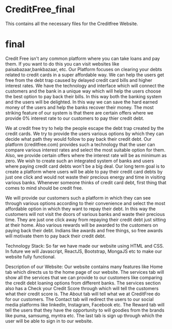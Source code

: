 # CreditFree_final
This contains all the necessary files for the Creditfree Website. 
# final
Credit Free isn't any common platform where you can take loans and pay them. If you want to do this you can visit websites like paisabazaar,bankbazaar, etc.
Our Platform focuses on clearing your debts related to credit cards in a super affordable way. 
We can help the users get free from the debt trap caused by delayed credit card bills and higher interest rates. 
We have the technology and interface which will connect the customers and the bank in a unique way which will help the users choose the best option to pay back their bills. 
In this way both the banking system and the users will be delighted. In this way we can save the hard earned money of the users and help the banks recover their money.
The most striking feature of our system is that there are certain offers where we provide 0% interest rate to our customers to pay thier credit debt.

We at credit free try to help the people escape the debt trap created by the credit cards. 
We try to provide the users various options by which they can decide what path they would follow to pay back their credit debt. 
Our platform (creditfree.com) provides such a technology that the user can compare various interest rates and select the most suitable option for them. 
Also, we provide certain offers where the interest rate will be as minimum as zero. 
We wish to create such an integrated system of banks and users where paying credit card debts won't be a big deal. 
Our long term goal is to create a platform where users will be able to pay their credit card debts by just one click 
and would not waste their precious energy and time in visiting various banks. 
Whenever someone thinks of credit card debt, first thing that comes to mind should be credit free.

We will provide our customers such a platform in which they can see through various options according to their convenience and 
select the most affordable option in which they want to repay their debt. 
In this way the customers will not visit the doors of various banks and waste their precious time. 
They are just one click away from repaying their credit debt just sitting at their home. 
Also various rewards will be awarded to the customers on paying back their debt. 
Indians like awards and free things, so free awards will motivate them to pay back their credit debt.

Technology Stack:
So far we have made our website using HTML and CSS. In future we will Javascript, ReactJS, Bootstrap, MongaJS etc to make our website fully functional.

Description of our Website:
Our website contains many features like Home tab which directs us to the home page of our website. The services tab will show all the services that 
we can provide to our customers like comparing the credit debt loaning options from different banks. The services section also has a Check your Credit Score 
through which will tell the customers what their credit score is. The About tab will tell what we at CreditFree do for our customers. 
The Contact tab will redirect the users to our social media platforms like linkedIn, Instagram, Facebook etc. The Reward tab will tell the users that they have 
the opportunity to will goodies from the brands like puma, samsumg, myntra etc. The last tab is sign up through which the user will be able to sign in to our website.
